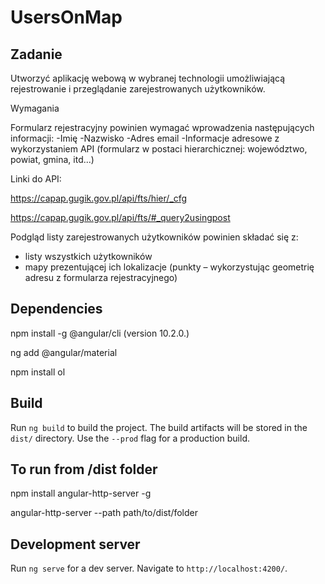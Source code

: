 # UsersOnMap

## Zadanie

Utworzyć aplikację webową w wybranej technologii umożliwiającą rejestrowanie i przeglądanie zarejestrowanych użytkowników. 

Wymagania

Formularz rejestracyjny powinien wymagać wprowadzenia następujących informacji:
-Imię
-Nazwisko
-Adres email
-Informacje adresowe z wykorzystaniem API (formularz w postaci hierarchicznej: województwo, powiat, gmina, itd...)

Linki do API:

https://capap.gugik.gov.pl/api/fts/hier/_cfg

https://capap.gugik.gov.pl/api/fts/#_query2usingpost

Podgląd listy zarejestrowanych użytkowników powinien składać się z:
	
- listy wszystkich użytkowników
- mapy prezentującej ich lokalizacje (punkty – wykorzystując geometrię adresu z formularza rejestracyjnego)


## Dependencies

npm install -g @angular/cli (version 10.2.0.)

ng add @angular/material

npm install ol

## Build

Run `ng build` to build the project. The build artifacts will be stored in the `dist/` directory. Use the `--prod` flag for a production build.

## To run from /dist folder

npm install angular-http-server -g

angular-http-server --path path/to/dist/folder

## Development server

Run `ng serve` for a dev server. Navigate to `http://localhost:4200/`.
